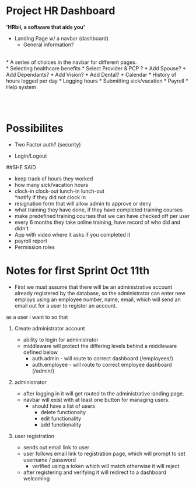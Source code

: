 # Project HR Dashboard
__'HRbii, a software that aids you'__

* Landing Page w/ a navbar (dashboard)
  * General information?
<br>
* A series of choices in the navbar for different pages.
<br>
* Selecting healthcare benefits
  * Select Provider & PCP ? 
  * Add Spouse?
  * Add Dependants?
  * Add Vision?
  * Add Dental?
* Calendar
  * History of hours logged per day
  * Logging hours
  * Submitting sick/vacation
* Payroll
* Help system

<br><br>
# Possibilites
* Two Factor auth? (security)
  
* Login/Logout

##SHE SAID
* keep track of hours they worked 
* how many sick/vacation hours
* clock-in clock-out lunch-in lunch-out  
 *notify if they did not clock in
* resignation form that will allow admin to approve or deny
* what training they have done, if they have completed training courses
 * make predefined training courses that we can have checked off per user
 * every 6 months they take online training, have record of who did and didn't
 * App with video where it asks if you completed it
* payroll report
* Permission roles


# Notes for first Sprint Oct 11th
* First we must assume that there will be an administrative account already registered by the database, so the administrator can enter new employs using an employee number, name, email, which will send an email out for a user to register an account.

as a user i want to so that

1. Create administrator account
	- ability to login for administrator
	- middleware will protect the differing levels behind a middleware defined below
		- auth.admin - will route to correct dashboard  (/employees/)
		- auth.employee - will route to correct employee dashboard (/admin/)

2. administrator
	- after logging in it will get routed to the administrative landing page.
	- navbar will exist with at least one  button for managing users.
		- should have a list of users
			- delete functionaity
			- edit functionality
			- add functionality

3. user registration
	- sends out email link to user
	- user follows email link to registration page, which will prompt to set username / password
		- verified using a token which will match otherwise it will reject
	- after registering and verifying it will redirect to a dashboard welcoming
